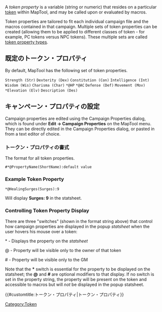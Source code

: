 A *token property* is a variable (string or numeric) that resides on a
particular [token](Token:token "wikilink") within MapTool, and may be
called upon or evaluated by macros.

Token properties are tailored to fit each individual campaign file and
the macros contained in that campaign. Multiple sets of token properties
can be created (allowing them to be applied to different classes of
token - for example, PC tokens versus NPC tokens). These multiple sets
are called [token property types](Token:token_property_type "wikilink").

## 既定のトークン・プロパティ

By default, MapTool has the following set of token properties.

`Strength (Str)`
`Dexterity (Dex)`
`Constitution (Con)`
`Intelligence (Int)`
`Wisdom (Wis)`
`Charisma (Char)`
`*@HP`
`*@AC`
`Defense (Def)`
`Movement (Mov)`
`*Elevation (Elv)`
`Description (Des)`

## キャンペーン・プロパティの設定

Campaign properties are edited using the Campaign Properties dialog,
which is found under **Edit -\> Campaign Properties** on the MapTool
menu. They can be directly edited in the Campaign Properties dialog, or
pasted in from a text editor of choice.

### トークン・プロパティの書式

The format for all token properties.

`#*@PropertyName(ShortName):default value`

### Example Token Property

`*@HealingSurges(Surges):9`

Will display **Surges: 9** in the statsheet.

### Controlling Token Property Display

There are three "switches" (shown in the format string above) that
control how campaign properties are displayed in the popup *statsheet*
when the user hovers his mouse over a token:

\* - Displays the property on the *statsheet*

@ - Property will be visible only to the owner of that token

\# - Property will be visible only to the GM

Note that the **\*** switch is essential for the property to be
displayed on the statsheet; the **@** and **\#** are optional modifiers
to that display. If no switch is set in the property string, the
property will be present on the token and accessible to macros but will
*not* be displayed in the popup statsheet.

{{\#customtitle:トークン・プロパティ|トークン・プロパティ}}

[Category:Token](Category:Token "wikilink")
